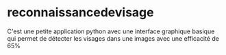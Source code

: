# reconnaissancedevisage
C'est une petite application python avec une interface graphique basique qui permet de détecter les visages dans une images avec une efficacité de 65% 
